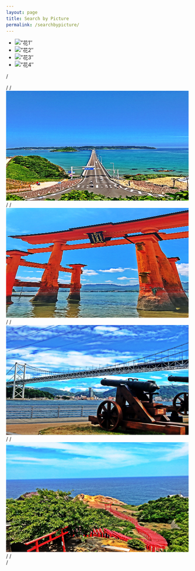 ```yaml
---
layout: page
title: Search by Picture
permalink: /searchbypicture/
---
```

<link rel=”stylesheet” href=”flexslider.css” type=”text/css”>
	<script src=”http://code.jquery.com/jquery-1.10.2.min.js”></script>
	<script src=”jquery.flexslider-min.js”></script>

<div>
	<ul>
		<li data-thumb=”8D0BE253-069E-48F3-B903-DE002E58BF93-min.jpeg”>
			<img src=”8D0BE253-069E-48F3-B903-DE002E58BF93-min.jpeg” alt=”花1″>
		</li>
		<li data-thumb=”94330D2F-2703-47D2-BA21-89AE2FFF84D5-min.jpeg.jpg”>
            		<img src=”94330D2F-2703-47D2-BA21-89AE2FFF84D5-min.jpeg” alt=”花2″>
		</li>
		<li data-thumb=”A54B0539-92DD-4828-A5D3-2D3123BD897B-min.jpeg”>
			<img src=”A54B0539-92DD-4828-A5D3-2D3123BD897B-min.jpeg” alt=”花3″>
		</li>
		<li data-thumb=”CD2C95F7-AF6B-4474-9980-AAA17B422D3E-min.jpeg”>
			<img src=”CD2C95F7-AF6B-4474-9980-AAA17B422D3E-min.jpeg” alt=”花4″>
		</li>
	</ul>
</div>

<script type=”text/javascript”>
	$(window).load(function() {
		$(‘.flexslider’).flexslider({
			animation: “slide”,
            		controlNav: “thumbnails”
		});
	});
</script>

<script type=”text/javascript”>
        $(window).load(function() {
	$(‘.flexslider’).flexslider({
		animation: “slide”,
		controlNav: “thumbnails”
	});
});
</script>

/*<div class="slider">*/
/*<img src="8D0BE253-069E-48F3-B903-DE002E58BF93-min.jpeg" width="500" height="300" alt="Tsunoshima Ohashi (Yamaguchi)">*/
/*<img src="94330D2F-2703-47D2-BA21-89AE2FFF84D5-min.jpeg" width="500" height="300" alt="Itsukushima Jinja (Hiroshima)">*/
/*<img src="A54B0539-92DD-4828-A5D3-2D3123BD897B-min.jpeg" width="500" height="300" alt="Kanmon Kaikyo (Yamaguchi/Fukuoka)">*/
/*<img src="CD2C95F7-AF6B-4474-9980-AAA17B422D3E-min.jpeg" width="500" height="300" alt="Motonosumi Inari Jinja (Yamaguchi)">*/
/*</div>*/
                                                                                  
